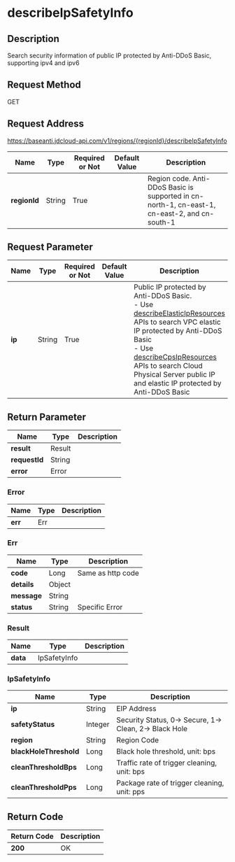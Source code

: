 # describeIpSafetyInfo


## Description
Search security information of public IP protected by Anti-DDoS Basic, supporting ipv4 and ipv6

## Request Method
GET

## Request Address
https://baseanti.jdcloud-api.com/v1/regions/{regionId}/describeIpSafetyInfo

|Name|Type|Required or Not|Default Value|Description|
|---|---|---|---|---|
|**regionId**|String|True| |Region code. Anti-DDoS Basic is supported in cn-north-1, cn-east-1, cn-east-2, and cn-south-1|

## Request Parameter
|Name|Type|Required or Not|Default Value|Description|
|---|---|---|---|---|
|**ip**|String|True| |Public IP protected by Anti-DDoS Basic.<br>- Use <a href="http://docs.jdcloud.com/anti-ddos-basic/api/describeelasticipresources">describeElasticIpResources</a> APIs to search VPC elastic IP protected by Anti-DDoS Basic<br>- Use <a href="http://docs.jdcloud.com/anti-ddos-basic/api/describecpsipresources">describeCpsIpResources</a> APIs to search Cloud Physical Server public IP and elastic IP protected by Anti-DDoS Basic<br>|


## Return Parameter
|Name|Type|Description|
|---|---|---|
|**result**|Result| |
|**requestId**|String| |
|**error**|Error| |

### Error
|Name|Type|Description|
|---|---|---|
|**err**|Err| |
### Err
|Name|Type|Description|
|---|---|---|
|**code**|Long|Same as http code|
|**details**|Object| |
|**message**|String| |
|**status**|String|Specific Error|
### Result
|Name|Type|Description|
|---|---|---|
|**data**|IpSafetyInfo| |
### IpSafetyInfo
|Name|Type|Description|
|---|---|---|
|**ip**|String|EIP Address|
|**safetyStatus**|Integer|Security Status, 0-> Secure, 1-> Clean, 2-> Black Hole|
|**region**|String|Region Code|
|**blackHoleThreshold**|Long|Black hole threshold, unit: bps|
|**cleanThresholdBps**|Long|Traffic rate of trigger cleaning, unit: bps|
|**cleanThresholdPps**|Long|Package rate of trigger cleaning, unit: pps|

## Return Code
|Return Code|Description|
|---|---|
|**200**|OK|
